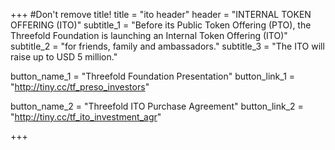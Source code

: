 +++
#Don't remove title!
title = "ito header"
header = "INTERNAL TOKEN OFFERING (ITO)"
subtitle_1 = "Before its Public Token Offering (PTO), the Threefold Foundation is launching an Internal Token Offering (ITO)"
subtitle_2 = "for friends, family and ambassadors."
subtitle_3 = "The ITO will raise up to USD 5 million."

button_name_1 = "Threefold Foundation Presentation"
button_link_1 = "http://tiny.cc/tf_preso_investors"

button_name_2 = "Threefold ITO Purchase Agreement"
button_link_2 = "http://tiny.cc/tf_ito_investment_agr"

+++
